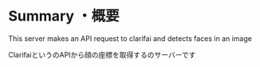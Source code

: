 # Summary ・概要
This server makes an API request to clarifai and detects faces in an image

ClarifaiというのAPIから顔の座標を取得するのサーバーです
